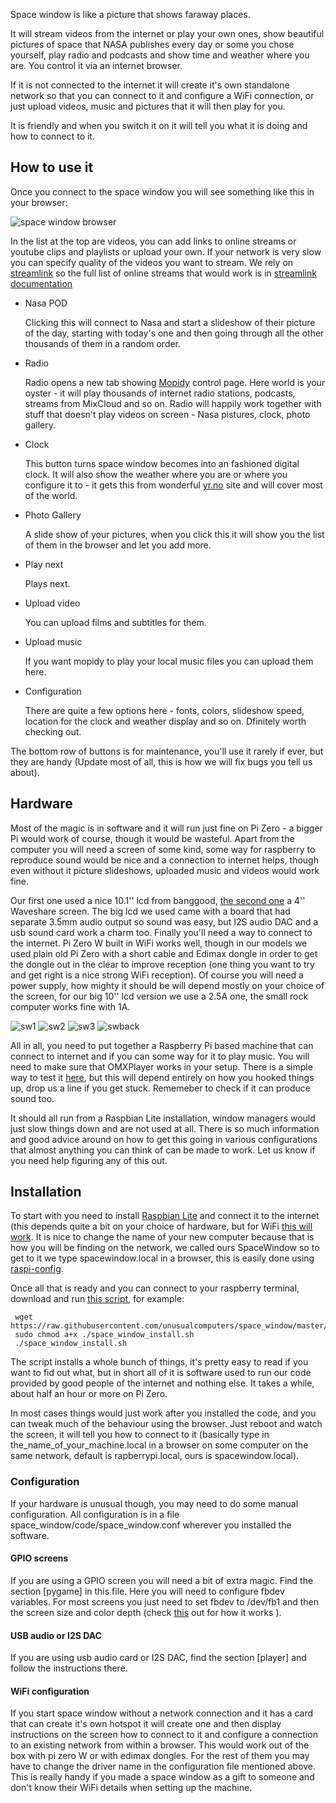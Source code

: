 Space window is like a picture that shows faraway places.

It will stream videos from the internet or play your own ones, show beautiful pictures of space that NASA publishes every day or some you chose yourself, play radio and podcasts and show time and weather where you are. You control it via an internet browser.

If it is not connected to the internet it will create it's own standalone network so that you can connect to it and configure a WiFi connection, or just upload videos, music and pictures that it will then play for you. 

It is friendly and when you switch it on it will tell you what it is doing and how to connect to it.
 
## How to use it

Once you connect to the space window you will see something like this in your browser: 

![space window browser](https://github.com/unusualcomputers/space_window/blob/master/pics/sw_browser_home.png)

In the list at the top are videos, you can add links to online streams or youtube clips and playlists or upload your own. If your network is very slow you can specify quality of the videos you want to stream. We rely on [streamlink](https://github.com/streamlink/streamlink) so the full list of online streams that would work is in [streamlink documentation](https://streamlink.github.io/plugin_matrix.html)

 * Nasa POD   
   
   Clicking this will connect to Nasa and start a slideshow of their picture of the day, starting with today's one and then going through all the other thousands of them in a random order. 

* Radio
  
   Radio opens a new tab showing [Mopidy](https://www.mopidy.com/) control page. Here world is your oyster - it will play thousands of internet radio stations, podcasts, streams from MixCloud and so on. Radio will happily work together with stuff that doesn't play videos on screen - Nasa pistures, clock, photo gallery.

* Clock

  This button turns space window becomes into an fashioned digital clock. It will also show the weather where you are or where you configure it to - it gets this from wonderful [yr.no](yr.no) site and will cover most of the world.

* Photo Gallery

    A slide show of your pictures, when you click this it will show you the list of them in the browser and let you add more.  

* Play next

    Plays next.

* Upload video

    You can upload films and subtitles for them.

* Upload music

    If you want mopidy to play your local music files you can upload them here.

* Configuration

    There are quite a few options here - fonts, colors, slideshow speed, location for the clock and weather display and so on. Dfinitely worth checking out.


The bottom row of buttons is for maintenance, you'll use it rarely if ever, but they are handy (Update most of all, this is how we will fix bugs you tell us about).




## Hardware


Most of the magic is in software and it will run just fine on Pi Zero - a bigger Pi would work of course, though it would be wasteful. Apart from the computer you will need a screen of some kind, some way for raspberry to reproduce sound would be nice and a connection to internet helps, though even without it picture slideshows, uploaded music and videos would work fine. 

Our first one used a nice 10.1'' lcd from banggood, [the second one](https://github.com/unusualcomputers/space_window/blob/master/code/RockI.md) a 4'' Waveshare screen. The big lcd we used came with a board that had separate 3.5mm audio output so sound was easy, but I2S audio DAC and a usb sound card work a charm too. Finally you'll need a way to connect to the internet. Pi Zero W built in WiFi works well, though in our models we used plain old Pi Zero with a short cable and Edimax dongle in order to get the dongle out in the clear to improve reception (one thing you want to try and get right is a nice strong WiFi reception). Of course you will need a power supply, how mighty it should be will depend mostly on your choice of the screen, for our big 10'' lcd version we use a 2.5A one, the small rock computer works fine with 1A.

![sw1](https://github.com/unusualcomputers/space_window/blob/master/pics/space1.jpg) ![sw2](https://github.com/unusualcomputers/space_window/blob/master/pics/space3.jpg) 
![sw3](https://github.com/unusualcomputers/space_window/blob/master/pics/space4.jpg) ![swback](https://github.com/unusualcomputers/space_window/blob/master/pics/spaceW%20back1.jpg)


All in all, you need to put together a Raspberry Pi based machine that can connect to internet and if you can some way for it to play music. 
You will need to make sure that OMXPlayer works in your setup. There is a simple way to test it [here](https://www.raspberrypi.org/documentation/raspbian/applications/omxplayer.md), but this will depend entirely on how you hooked things up, drop us a line if you get stuck. Rememeber to check if it can produce sound too.

It should all run from a Raspbian Lite installation, window managers would just slow things down and are not used at all. There is so much information and good advice around on how to get this going in various configurations that almost anything you can think of can be made to work. Let us know if you need help figuring any of this out.


## Installation

To start with you need to install [Raspbian Lite](https://www.raspberrypi.org/downloads/raspbian/) and connect it to the internet (this depends quite a bit on your choice of hardware, but for WiFi [this will work](https://www.raspberrypi.org/documentation/configuration/wireless/wireless-cli.md). It is nice to change the name of your new computer because that is how you will be finding on the network, we called ours SpaceWindow so to get to it we type spacewindow.local in a browser, this is easily done using [raspi-config](https://www.raspberrypi.org/documentation/configuration/raspi-config.md).

Once all that is ready and you can connect to your raspberry terminal, download and run [this script](https://raw.githubusercontent.com/unusualcomputers/space_window/master/code/space_window_install.sh), for example:

```
 wget https://raw.githubusercontent.com/unusualcomputers/space_window/master/code/space_window_install.sh
 sudo chmod a+x ./space_window_install.sh
 ./space_window_install.sh
```

The script installs a whole bunch of things, it's pretty easy to read if you want to fid out what, but in short all of it is software used to run our code provided by good people of the internet and nothing else. It takes a while, about half an hour or more on Pi Zero.

In most cases things would just work after you installed the code, and you can tweak much of the behaviour using the browser.
Just reboot and watch the screen, it will tell you how to connect to it (basically type in the_name_of_your_machine.local in a browser on some computer on the same network, default is rapberrypi.local, ours is spacewindow.local).  


### Configuration


If your hardware is unusual though, you may need to do some manual configuration. All configuration is in a file space_window/code/space_window.conf wherever you installed the software.

#### GPIO screens

 If you are using a GPIO screen you will need a bit of extra magic. Find the section [pygame] in this file. Here you will need to configure fbdev variables. For most screens you just need to set fbdev to /dev/fb1 and then the screen size and color depth (check [this](https://github.com/notro/fbtft/wiki/Pygame) out for how it works ). 
 
#### USB audio or I2S DAC

If you are using usb audio card or I2S DAC, find the section [player] and follow the instructions there.
 
#### WiFi configuration

If you start space window without a network connection and it has a card that can create it's own hotspot it will create one and then display instructions on the screen how to connect to it and configure a connection to an existing network from within a browser. This would work out of the box with pi zero W or with edimax dongles. For the rest of them you may have to change the driver name in the configuration file mentioned above. This is really handy if you made a space window as a gift to someone and don't know their WiFi details when setting up the machine.  

